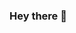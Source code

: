 ### Hey there 👋

<!--
**ggovert/ggovert** is a ✨ _special_ ✨ repository because its `README.md` (this file) appears on your GitHub profile.


I am Giovanni Govert, a business graduate deeply interested in Tech and just started my journey to shift my career into Tech. I already had an AWS Solution Architect Associate and am proficient in using AWS Services such as S3 and IAM. 

💬My transition from the business world to the boundless realm of technology is more than a mere change of scenery; it's an opportunity to bridge the gap between these two vibrant domains. This GitHub  serves as a testament to my journey of transformation. So, let's embark on this thrilling expedition from business to Tech!🌱  


